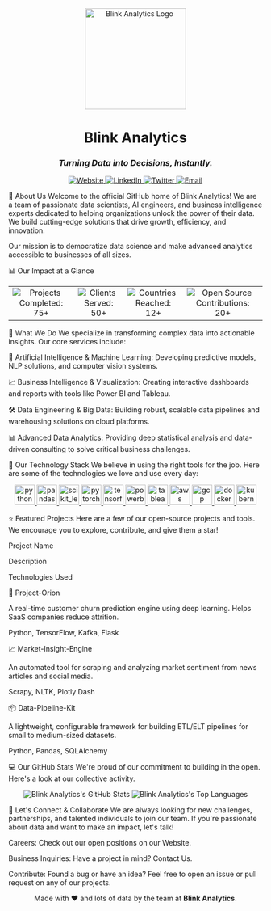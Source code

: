 <!-- Center the header content -->

<div align="center">

<!-- Your Logo -->

<img src="https://www.google.com/search?q=https://github.com/Blink-Analytics/.github/raw/main/Blink_Logo_1.jpg" alt="Blink Analytics Logo" width="200"/>

<!-- Company Name -->

<h1><b>Blink Analytics</b></h1>

<!-- Tagline -->

<h3><i>Turning Data into Decisions, Instantly.</i></h3>

</div>

<!-- Social & Contact Badges -->

<div align="center">
<a href="https://www.blinkanalytics.in" target="_blank">
<img src="https://www.google.com/search?q=https://img.shields.io/badge/Website-blinkanalytics.in-8A2BE2%3Fstyle%3Dfor-the-badge%26logo%3Dgooglechrome%26logoColor%3Dwhite" alt="Website"/>
</a>
<a href="https://www.google.com/search?q=https://www.linkedin.com/company/your-linkedin-url" target="_blank">
<img src="https://www.google.com/search?q=https://img.shields.io/badge/LinkedIn-Follow_Us-8A2BE2%3Fstyle%3Dfor-the-badge%26logo%3Dlinkedin%26logoColor%3Dwhite" alt="LinkedIn"/>
</a>
<a href="https://www.google.com/search?q=https://twitter.com/your-twitter-handle" target="_blank">
<img src="https://www.google.com/search?q=https://img.shields.io/badge/Twitter-Follow_Us-8A2BE2%3Fstyle%3Dfor-the-badge%26logo%3Dx%26logoColor%3Dwhite" alt="Twitter"/>
</a>
<a href="mailto:contact@blinkanalytics.in">
<img src="https://www.google.com/search?q=https://img.shields.io/badge/Email-Contact_Us-8A2BE2%3Fstyle%3Dfor-the-badge%26logo%3Dgmail%26logoColor%3Dwhite" alt="Email"/>
</a>
</div>

👋 About Us
Welcome to the official GitHub home of Blink Analytics! We are a team of passionate data scientists, AI engineers, and business intelligence experts dedicated to helping organizations unlock the power of their data. We build cutting-edge solutions that drive growth, efficiency, and innovation.

Our mission is to democratize data science and make advanced analytics accessible to businesses of all sizes.

📊 Our Impact at a Glance
<div align="center">
<table>
<tr align="center">
<td>
<img src="https://www.google.com/search?q=https://img.shields.io/badge/Projects_Completed-75%2B-success%3Fstyle%3Dfor-the-badge" alt="Projects Completed: 75+"/>
</td>
<td>
<img src="https://www.google.com/search?q=https://img.shields.io/badge/Clients_Served-50%2B-informational%3Fstyle%3Dfor-the-badge" alt="Clients Served: 50+"/>
</td>
<td>
<img src="https://www.google.com/search?q=https://img.shields.io/badge/Countries_Reached-12%2B-blueviolet%3Fstyle%3Dfor-the-badge" alt="Countries Reached: 12+"/>
</td>
<td>
<img src="https://www.google.com/search?q=https://img.shields.io/badge/Open_Source_Contributions-20%2B-important%3Fstyle%3Dfor-the-badge" alt="Open Source Contributions: 20+"/>
</td>
</tr>
</table>
</div>

🚀 What We Do
We specialize in transforming complex data into actionable insights. Our core services include:

🧠 Artificial Intelligence & Machine Learning: Developing predictive models, NLP solutions, and computer vision systems.

📈 Business Intelligence & Visualization: Creating interactive dashboards and reports with tools like Power BI and Tableau.

🛠️ Data Engineering & Big Data: Building robust, scalable data pipelines and warehousing solutions on cloud platforms.

📊 Advanced Data Analytics: Providing deep statistical analysis and data-driven consulting to solve critical business challenges.

🔧 Our Technology Stack
We believe in using the right tools for the job. Here are some of the technologies we love and use every day:

<p align="center">
<a href="https://www.python.org" target="_blank" rel="noreferrer"> <img src="https://www.google.com/search?q=https://raw.githubusercontent.com/devicons/devicon/master/icons/python/python-original.svg" alt="python" width="40" height="40"/> </a>
<a href="https://pandas.pydata.org/" target="_blank" rel="noreferrer"> <img src="https://www.google.com/search?q=https://raw.githubusercontent.com/devicons/devicon/2ae2a900d2f041da66e950e4d48052658d850630/icons/pandas/pandas-original.svg" alt="pandas" width="40" height="40"/> </a>
<a href="https://scikit-learn.org/" target="_blank" rel="noreferrer"> <img src="https://www.google.com/search?q=https://upload.wikimedia.org/wikipedia/commons/0/05/Scikit_learn_logo_small.svg" alt="scikit_learn" width="40" height="40"/> </a>
<a href="https://pytorch.org/" target="_blank" rel="noreferrer"> <img src="https://www.google.com/search?q=https://www.vectorlogo.zone/logos/pytorch/pytorch-icon.svg" alt="pytorch" width="40" height="40"/> </a>
<a href="https://www.tensorflow.org" target="_blank" rel="noreferrer"> <img src="https://www.google.com/search?q=https://www.vectorlogo.zone/logos/tensorflow/tensorflow-icon.svg" alt="tensorflow" width="40" height="40"/> </a>
<a href="https://powerbi.microsoft.com/en-us/" target="_blank" rel="noreferrer"> <img src="https://www.google.com/search?q=https://upload.wikimedia.org/wikipedia/commons/c/cf/New_Power_BI_Logo.svg" alt="powerbi" width="40" height="40"/> </a>
<a href="https://www.tableau.com/" target="_blank" rel="noreferrer"> <img src="https://www.google.com/search?q=https://www.vectorlogo.zone/logos/tableau/tableau-icon.svg" alt="tableau" width="40" height="40"/> </a>
<a href="https://aws.amazon.com" target="_blank" rel="noreferrer"> <img src="https://www.google.com/search?q=https://raw.githubusercontent.com/devicons/devicon/master/icons/amazonwebservices/amazonwebservices-original-wordmark.svg" alt="aws" width="40" height="40"/> </a>
<a href="https://cloud.google.com" target="_blank" rel="noreferrer"> <img src="https://www.google.com/search?q=https://www.vectorlogo.zone/logos/google_cloud/google_cloud-icon.svg" alt="gcp" width="40" height="40"/> </a>
<a href="https://www.docker.com/" target="_blank" rel="noreferrer"> <img src="https://www.google.com/search?q=https://raw.githubusercontent.com/devicons/devicon/master/icons/docker/docker-original-wordmark.svg" alt="docker" width="40" height="40"/> </a>
<a href="https://kubernetes.io" target="_blank" rel="noreferrer"> <img src="https://www.google.com/search?q=https://www.vectorlogo.zone/logos/kubernetes/kubernetes-icon.svg" alt="kubernetes" width="40" height="40"/> </a>
</p>

⭐ Featured Projects
Here are a few of our open-source projects and tools. We encourage you to explore, contribute, and give them a star!

Project Name

Description

Technologies Used

🚀 Project-Orion

A real-time customer churn prediction engine using deep learning. Helps SaaS companies reduce attrition.

Python, TensorFlow, Kafka, Flask

📈 Market-Insight-Engine

An automated tool for scraping and analyzing market sentiment from news articles and social media.

Scrapy, NLTK, Plotly Dash

📦 Data-Pipeline-Kit

A lightweight, configurable framework for building ETL/ELT pipelines for small to medium-sized datasets.

Python, Pandas, SQLAlchemy

💻 Our GitHub Stats
We're proud of our commitment to building in the open. Here's a look at our collective activity.

<div align="center">

<!-- GitHub Stats Card -->

<img src="https://www.google.com/search?q=https://github-readme-stats.vercel.app/api%3Fusername%3DBlink-Analytics%26show_icons%3Dtrue%26theme%3Dreagan%26hide_border%3Dtrue%26include_all_commits%3Dtrue%26count_private%3Dtrue%26bg_color%3D0D1117%26title_color%3D8A2BE2%26icon_color%3D8A2BE2" alt="Blink Analytics's GitHub Stats" />

<!-- Top Languages Card -->

<img src="https://www.google.com/search?q=https://github-readme-stats.vercel.app/api/top-langs/%3Fusername%3DBlink-Analytics%26layout%3Dcompact%26theme%3Dreagan%26hide_border%3Dtrue%26include_all_commits%3Dtrue%26count_private%3Dtrue%26bg_color%3D0D1117%26title_color%3D8A2BE2%26icon_color%3D8A2BE2" alt="Blink Analytics's Top Languages" />

</div>

🤝 Let's Connect & Collaborate
We are always looking for new challenges, partnerships, and talented individuals to join our team. If you're passionate about data and want to make an impact, let's talk!

Careers: Check out our open positions on our Website.

Business Inquiries: Have a project in mind? Contact Us.

Contribute: Found a bug or have an idea? Feel free to open an issue or pull request on any of our projects.

<div align="center">
<p>Made with ❤️ and lots of data by the team at <b>Blink Analytics</b>.</p>
</div>
